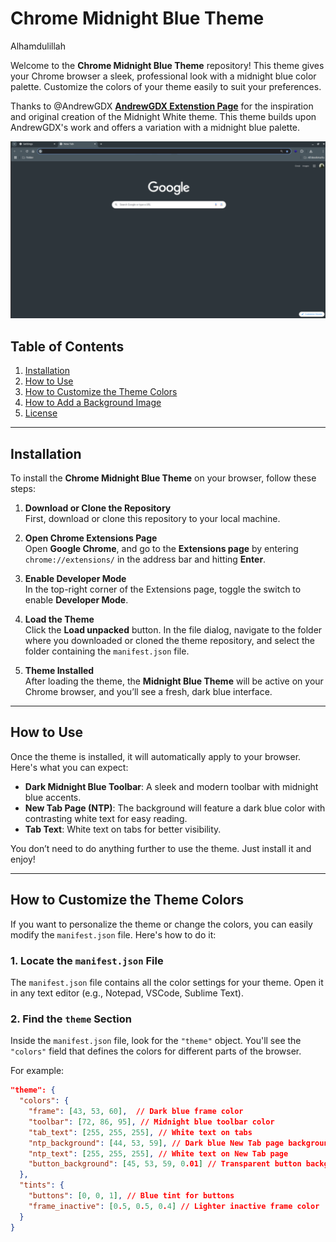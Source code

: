 # Chrome Midnight Blue Theme

Alhamdulillah 

Welcome to the **Chrome Midnight Blue Theme** repository! This theme gives your Chrome browser a sleek, professional look with a midnight blue color palette. Customize the colors of your theme easily to suit your preferences.

Thanks to @AndrewGDX **[AndrewGDX Extenstion Page](https://chromewebstore.google.com/detail/midnight-white/clkfnlehhgaafnehkdcfejlapchmdicn)** for the inspiration and original creation of the Midnight White theme. This theme builds upon AndrewGDX's work and offers a variation with a midnight blue palette.

![Alt text](img.png)


## Table of Contents

1. [Installation](#installation)
2. [How to Use](#how-to-use)
3. [How to Customize the Theme Colors](#how-to-customize-the-theme-colors)
4. [How to Add a Background Image](#how-to-add-a-background-image)
5. [License](#license)

---

## Installation

To install the **Chrome Midnight Blue Theme** on your browser, follow these steps:

1. **Download or Clone the Repository**  
   First, download or clone this repository to your local machine.

2. **Open Chrome Extensions Page**  
   Open **Google Chrome**, and go to the **Extensions page** by entering `chrome://extensions/` in the address bar and hitting **Enter**.

3. **Enable Developer Mode**  
   In the top-right corner of the Extensions page, toggle the switch to enable **Developer Mode**.

4. **Load the Theme**  
   Click the **Load unpacked** button. In the file dialog, navigate to the folder where you downloaded or cloned the theme repository, and select the folder containing the `manifest.json` file.

5. **Theme Installed**  
   After loading the theme, the **Midnight Blue Theme** will be active on your Chrome browser, and you’ll see a fresh, dark blue interface.

---

## How to Use

Once the theme is installed, it will automatically apply to your browser. Here's what you can expect:

- **Dark Midnight Blue Toolbar**: A sleek and modern toolbar with midnight blue accents.
- **New Tab Page (NTP)**: The background will feature a dark blue color with contrasting white text for easy reading.
- **Tab Text**: White text on tabs for better visibility.

You don’t need to do anything further to use the theme. Just install it and enjoy!

---

## How to Customize the Theme Colors

If you want to personalize the theme or change the colors, you can easily modify the `manifest.json` file. Here's how to do it:

### 1. **Locate the `manifest.json` File**

The `manifest.json` file contains all the color settings for your theme. Open it in any text editor (e.g., Notepad, VSCode, Sublime Text).

### 2. **Find the `theme` Section**

Inside the `manifest.json` file, look for the `"theme"` object. You'll see the `"colors"` field that defines the colors for different parts of the browser.

For example:

```json
"theme": {
  "colors": {
    "frame": [43, 53, 60],  // Dark blue frame color
    "toolbar": [72, 86, 95], // Midnight blue toolbar color
    "tab_text": [255, 255, 255], // White text on tabs
    "ntp_background": [44, 53, 59], // Dark blue New Tab page background
    "ntp_text": [255, 255, 255], // White text on New Tab page
    "button_background": [45, 53, 59, 0.01] // Transparent button background
  },
  "tints": {
    "buttons": [0, 0, 1], // Blue tint for buttons
    "frame_inactive": [0.5, 0.5, 0.4] // Lighter inactive frame color
  }
}
